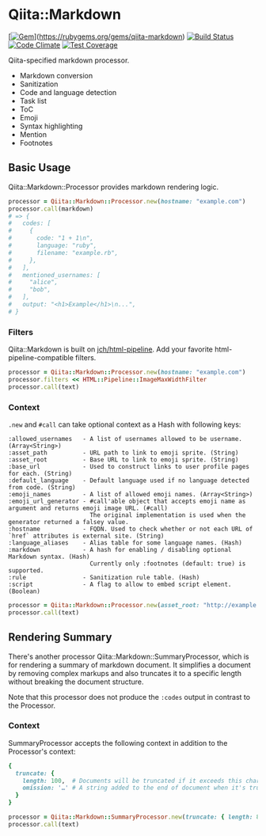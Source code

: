 # Qiita::Markdown

[[![Gem](https://img.shields.io/gem/v/qiita-markdown.svg)]()](https://rubygems.org/gems/qiita-markdown)
[![Build Status](https://travis-ci.org/increments/qiita-markdown.svg)](https://travis-ci.org/increments/qiita-markdown)
[![Code Climate](https://codeclimate.com/github/increments/qiita-markdown/badges/gpa.svg)](https://codeclimate.com/github/increments/qiita-markdown)
[![Test Coverage](https://codeclimate.com/github/increments/qiita-markdown/badges/coverage.svg)](https://codeclimate.com/github/increments/qiita-markdown)

Qiita-specified markdown processor.

- Markdown conversion
- Sanitization
- Code and language detection
- Task list
- ToC
- Emoji
- Syntax highlighting
- Mention
- Footnotes

## Basic Usage

Qiita::Markdown::Processor provides markdown rendering logic.

```ruby
processor = Qiita::Markdown::Processor.new(hostname: "example.com")
processor.call(markdown)
# => {
#   codes: [
#     {
#       code: "1 + 1\n",
#       language: "ruby",
#       filename: "example.rb",
#     },
#   ],
#   mentioned_usernames: [
#     "alice",
#     "bob",
#   ],
#   output: "<h1>Example</h1>\n...",
# }
```

### Filters

Qiita::Markdown is built on [jch/html-pipeline](https://github.com/jch/html-pipeline).
Add your favorite html-pipeline-compatible filters.

```ruby
processor = Qiita::Markdown::Processor.new(hostname: "example.com")
processor.filters << HTML::Pipeline::ImageMaxWidthFilter
processor.call(text)
```

### Context

`.new` and `#call` can take optional context as a Hash with following keys:

```
:allowed_usernames   - A list of usernames allowed to be username. (Array<String>)
:asset_path          - URL path to link to emoji sprite. (String)
:asset_root          - Base URL to link to emoji sprite. (String)
:base_url            - Used to construct links to user profile pages for each. (String)
:default_language    - Default language used if no language detected from code. (String)
:emoji_names         - A list of allowed emoji names. (Array<String>)
:emoji_url_generator - #call'able object that accepts emoji name as argument and returns emoji image URL. (#call)
                       The original implementation is used when the generator returned a falsey value.
:hostname            - FQDN. Used to check whether or not each URL of `href` attributes is external site. (String)
:language_aliases    - Alias table for some language names. (Hash)
:markdown            - A hash for enabling / disabling optional Markdown syntax. (Hash)
                       Currently only :footnotes (default: true) is supported.
:rule                - Sanitization rule table. (Hash)
:script              - A flag to allow to embed script element. (Boolean)
```

```ruby
processor = Qiita::Markdown::Processor.new(asset_root: "http://example.com/assets", hostname: "example.com")
processor.call(text)
```

## Rendering Summary

There's another processor Qiita::Markdown::SummaryProcessor,
which is for rendering a summary of markdown document.
It simplifies a document by removing complex markups
and also truncates it to a specific length without breaking the document structure.

Note that this processor does not produce the `:codes` output in contrast to the Processor.

### Context

SummaryProcessor accepts the following context in addition to the Processor's context:

```ruby
{
  truncate: {
    length: 100,  # Documents will be truncated if it exceeds this character count. (Integer)
    omission: '…' # A string added to the end of document when it's truncated. (String, nil)
  }
}
```

```ruby
processor = Qiita::Markdown::SummaryProcessor.new(truncate: { length: 80 }, hostname: "example.com")
processor.call(text)
```
